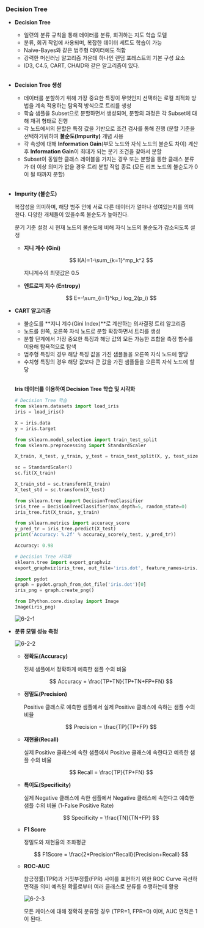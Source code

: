 ### Decision Tree

- **Decision Tree**
    - 일련의 분류 규칙을 통해 데이터를 분류, 회귀하는 지도 학습 모델
    - 분류, 회귀 작업에 사용되며, 복잡한 데이터 세트도 학습이 가능
    - Naive-Bayes와 같은 범주형 데이터에도 적합
    - 강력한 머신러닝 알고리즘 가운데 하나인 랜덤 포레스트의 기본 구성 요소
    - ID3, C4.5, CART, CHAID와 같은 알고리즘이 있다.
<br><br>
- **Decision Tree 생성**
    - 데이터를 분할하기 위해 가장 중요한 특징이 무엇인지 선택하는
    로컬 최적화 방법을 계속 적용하는 탐욕적 방식으로 트리를 생성
    - 학습 샘플을 Subset으로 분할하면서 생성되며, 분할의 과정은 각 Subset에 대해 
    재귀 형태로 진행
    - 각 노드에서의 분할은 특징 값을 기반으로 조건 검사를 통해 진행
    (분할 기준을 선택하기위하여 **불순도(Impurity)** 개념 사용
    - 각 속성에 대해 **Information Gain**(부모 노드와 자식 노드의 불순도 차이) 계산 후 **Information Gain**이 최대가 되는 분기 조건을 찾아서 분할
    - Subset이 동일한 클래스 레이블을 가지는 경우 또는 분할을 통한 클래스 분류가 더 이상
    의미가 없을 경우 트리 분할 작업 종료 (모든 리프 노드의 불순도가 0이 될 때까지 분할)
<br><br>
- **Impurity (불순도)**
    
    복잡성을 의미하며, 해당 범주 안에 서로 다른 데이터가 얼마나 섞여있는지를 의미한다.
    다양한 개체들이 있을수록 불순도가 높아진다.
    
    분기 기준 설정 시 현재 노드의 불순도에 비해 자식 노드의 불순도가 감소되도록 설정
    
    - **지니 계수 (Gini)**
        
        $$
        I(A)=1-\sum_{k=1}^mp_k^2
        $$
        
        지니계수의 최댓값은 0.5
        
    - **엔트로피 지수 (Entropy)**
        
        $$
        E=-\sum_{i=1}^kp_i log_2(p_i) 
        $$
        

- **CART 알고리즘**
    - 불순도를 **지니 계수(Gini Index)**로 계산하는 의사결정 트리 알고리즘
    - 노드를 왼쪽, 오른쪽 자식 노드로 분할 확장하면서 트리를 생성
    - 분할 단계에서 가장 중요한 특징과 해당 값의 모든 가능한 조합을 측정 함수를 이용해 
    탐욕적으로 탐색
    - 범주형 특징의 경우 해당 특징 값을 가진 샘플들을 오른쪽 자식 노드에 할당
    - 수치형 특징의 경우 해당 값보다 큰 값을 가진 샘플들을 오른쪽 자식 노드에 할당 <br><br>
    
    **Iris 데이터를 이용하여 Decision Tree 학습 및 시각화**
    
    ```python
    # Decision Tree 학습
    from sklearn.datasets import load_iris
    iris = load_iris()
    
    X = iris.data
    y = iris.target
    
    from sklearn.model_selection import train_test_split
    from sklearn.preprocessing import StandardScaler
    
    X_train, X_test, y_train, y_test = train_test_split(X, y, test_size=0.3, random_state=0)
    
    sc = StandardScaler()
    sc.fit(X_train)
    
    X_train_std = sc.transform(X_train)
    X_test_std = sc.transform(X_test)
    
    from sklearn.tree import DecisionTreeClassifier
    iris_tree = DecisionTreeClassifier(max_depth=5, random_state=0)
    iris_tree.fit(X_train, y_train)
    
    from sklearn.metrics import accuracy_score
    y_pred_tr = iris_tree.predict(X_test)
    print('Accuracy: %.2f' % accuracy_score(y_test, y_pred_tr))
    ```
    
    ```python
    Accuracy: 0.98
    ```
    
    ```python
    # Decision Tree 시각화
    sklearn.tree import export_graphviz
    export_graphviz(iris_tree, out_file='iris.dot', feature_names=iris.feature_names, class_names=iris.target_names, rounded=True, filled=True, impurity=True)
    
    import pydot
    graph = pydot.graph_from_dot_file('iris.dot')[0]
    iris_png = graph.create_png()
    
    from IPython.core.display import Image
    Image(iris_png)
    ```
    
    ![6-2-1](https://github.com/eeeeeddy/Machine_Learning/assets/71869717/9683de9a-2b0b-494c-9fc6-e01bc245ada8)

    
- **분류 모델 성능 측정**
    
    ![6-2-2](https://github.com/eeeeeddy/Machine_Learning/assets/71869717/ab8b67c6-6203-4c97-b710-63703fb58e47)

    
    - **정확도(Accuracy)**
        
        전체 샘플에서 정확하게 예측한 샘플 수의 비율
        
        $$
        Accuracy =  \frac{TP+TN}{TP+TN+FP+FN} 
        $$
        
    - **정밀도(Precision)**
        
        Positive 클래스로 예측한 샘플에서 실제 Positive 클래스에 속하는 샘플 수의 비율
        
        $$
        Precision = \frac{TP}{TP+FP}
        $$
        
    - **재현율(Recall)**
        
        실제 Positive 클래스에 속한 샘플에서 Positive 클래스에 속한다고 예측한 샘플 수의 비율
        
        $$
        Recall = \frac{TP}{TP+FN}
        $$
        
    - **특이도(Specificity)**
        
        실제 Negative 클래스에 속한 샘플에서 Negative 클래스에 속한다고 예측한 샘플 수의 비율 (1-False Positive Rate)
        
        $$
        Specificity = \frac{TN}{TN+FP}
        $$
        
    - **F1 Score**
        
        정밀도와 재현율의 조화평균
        
        $$
        F1Score = \frac{2*Precision*Recall}{Precision+Recall}
        $$
        
    - **ROC-AUC**
        
        참긍정률(TPR)과 거짓부정률(FPR) 사이를 표현하기 위한 ROC Curve 곡선하 면적을 의미
        예측된 확률로부터 여러 클래스로 분류를 수행하는데 활용
        
        ![6-2-3](https://github.com/eeeeeddy/Machine_Learning/assets/71869717/2e32d09e-0e13-4767-82be-11c82cf2ca1c)
        
        모든 케이스에 대해 정확히 분류할 경우 (TPR=1, FPR=0) 이며, AUC 면적은 1이 된다.
